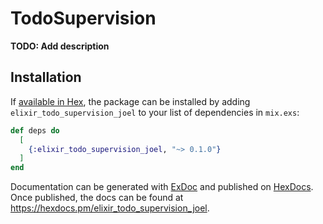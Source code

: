 # TodoSupervision

**TODO: Add description**

## Installation

If [available in Hex](https://hex.pm/docs/publish), the package can be installed
by adding `elixir_todo_supervision_joel` to your list of dependencies in `mix.exs`:

```elixir
def deps do
  [
    {:elixir_todo_supervision_joel, "~> 0.1.0"}
  ]
end
```

Documentation can be generated with [ExDoc](https://github.com/elixir-lang/ex_doc)
and published on [HexDocs](https://hexdocs.pm). Once published, the docs can
be found at <https://hexdocs.pm/elixir_todo_supervision_joel>.


